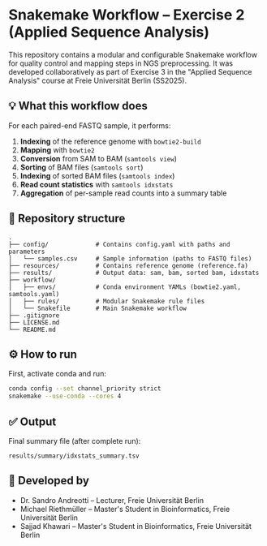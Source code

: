 # Snakemake Workflow – Exercise 2 (Applied Sequence Analysis)

This repository contains a modular and configurable Snakemake workflow for quality control and mapping steps in NGS preprocessing. It was developed collaboratively as part of Exercise 3 in the "Applied Sequence Analysis" course at Freie Universität Berlin (SS2025).

## 💡 What this workflow does

For each paired-end FASTQ sample, it performs:

1. **Indexing** of the reference genome with `bowtie2-build`
2. **Mapping** with `bowtie2`
3. **Conversion** from SAM to BAM (`samtools view`)
4. **Sorting** of BAM files (`samtools sort`)
5. **Indexing** of sorted BAM files (`samtools index`)
6. **Read count statistics** with `samtools idxstats`
7. **Aggregation** of per-sample read counts into a summary table

## 📁 Repository structure

```
.
├── config/             # Contains config.yaml with paths and parameters
│   └── samples.csv     # Sample information (paths to FASTQ files)
├── resources/          # Contains reference genome (reference.fa)
├── results/            # Output data: sam, bam, sorted bam, idxstats
├── workflow/
│   ├── envs/           # Conda environment YAMLs (bowtie2.yaml, samtools.yaml)
│   ├── rules/          # Modular Snakemake rule files
│   └── Snakefile       # Main Snakemake workflow
├── .gitignore
├── LICENSE.md
└── README.md
```

## ⚙️ How to run

First, activate conda and run:

```bash
conda config --set channel_priority strict
snakemake --use-conda --cores 4
```

## ✅ Output

Final summary file (after complete run):

```
results/summary/idxstats_summary.tsv
```

## 🔬 Developed by

- Dr. Sandro Andreotti – Lecturer, Freie Universität Berlin
- Michael Riethmüller – Master's Student in Bioinformatics, Freie Universität Berlin
- Sajjad Khawari – Master's Student in Bioinformatics, Freie Universität Berlin